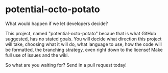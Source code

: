 # potential-octo-potato
What would happen if we let developers decide?

This project, named "potential-octo-potato" becaue that is what GitHub suggested, has no stated goals. You will decide what direction this project will take, choosing what it will do, what language to use, how the code will be formatted, the branching strategy, even right down to the license! Make full use of issues and the wiki.

So what are you waiting for? Send in a pull request today!
